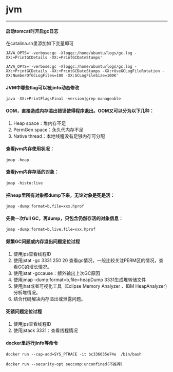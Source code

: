 
# jvm
---

#### 启动tomcat时开启gc日志
在catalina.sh里添加如下变量即可

```
JAVA_OPTS='-verbose:gc -Xloggc:/home/ubuntu/logs/gc.log -XX:+PrintGCDetails -XX:+PrintGCDateStamps'
```

```
JAVA_OPTS='-verbose:gc -Xloggc:/home/ubuntu/logs/gc.log -XX:+PrintGCDetails -XX:+PrintGCDateStamps -XX:+UseGCLogFileRotation -XX:NumberOfGCLogFiles=100 -XX:GCLogFileSize=100K'
```

#### JVM中哪些flag可以被jinfo动态修改

```
java -XX:+PrintFlagsFinal -version|grep manageable
```

#### OOM，直接造成内存溢出错误使得程序退出。OOM又可以分为以下几种：
1. Heap space：堆内存不足
1. PermGen space：永久代内存不足
1. Native thread：本地线程没有足够内存可分配

#### 查看jvm内存使用状况：

```
jmap -heap
```

#### 查看jvm内存存活的对象：

```
jmap -histo:live
```

#### 把heap里所有对象都dump下来，无论对象是死是活：

```
jmap -dump:format=b,file=xxx.hprof
```

#### 先做一次full GC，再dump，只包含仍然存活的对象信息：

```
jmap -dump:format=b,live,file=xxx.hprof
```

#### 频繁GC问题或内存溢出问题定位过程
1. 使用jps查看线程ID
1. 使用jstat -gc 3331 250 20 查看gc情况，一般比较关注PERM区的情况，查看GC的增长情况。
1. 使用jstat -gccause：额外输出上次GC原因
1. 使用jmap -dump:format=b,file=heapDump 3331生成堆转储文件
1. 使用jhat或者可视化工具（Eclipse Memory Analyzer 、IBM HeapAnalyzer）分析堆情况。
1. 结合代码解决内存溢出或泄露问题。

#### 死锁问题定位过程
1. 使用jps查看线程ID
1. 使用jstack 3331：查看线程情况

#### docker里运行jinfo等命令

```
docker run --cap-add=SYS_PTRACE -it bc336035e74e  /bin/bash
```

```
docker run --security-opt seccomp:unconfined(不推荐）
```

